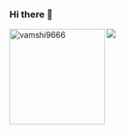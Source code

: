 ### Hi there 👋


<div>
<img height="170" align="left" src="https://github-readme-stats.vercel.app/api?username=vamshi9666&count_private=true&include_all_commits=true&theme=onedark" alt="vamshi9666" />
<img src="https://github-readme-stats.vercel.app/api/top-langs/?username=vamshi9666&theme=onedark&langs_count=15" />
</div>
